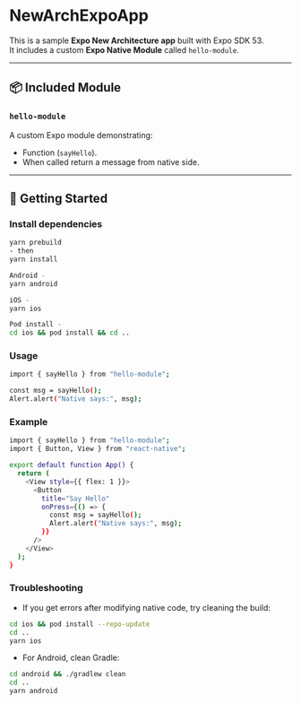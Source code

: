 # NewArchExpoApp

This is a sample **Expo New Architecture app** built with Expo SDK 53.  
It includes a custom **Expo Native Module** called `hello-module`.

---

## 📦 Included Module

### `hello-module`

A custom Expo module demonstrating:

- Function (`sayHello`).
- When called return a message from native side.

---

## 🚀 Getting Started

### Install dependencies

```sh
yarn prebuild
- then
yarn install

Android -
yarn android

iOS -
yarn ios

Pod install -
cd ios && pod install && cd ..
```

### Usage

```sh
import { sayHello } from "hello-module";

const msg = sayHello();
Alert.alert("Native says:", msg);
```

### Example

```sh
import { sayHello } from "hello-module";
import { Button, View } from "react-native";

export default function App() {
  return (
    <View style={{ flex: 1 }}>
      <Button
        title="Say Hello"
        onPress={() => {
          const msg = sayHello();
          Alert.alert("Native says:", msg);
        }}
      />
    </View>
  );
}
```

### Troubleshooting

- If you get errors after modifying native code, try cleaning the build:

```sh
cd ios && pod install --repo-update
cd ..
yarn ios
```

- For Android, clean Gradle:

```sh
cd android && ./gradlew clean
cd ..
yarn android
```
